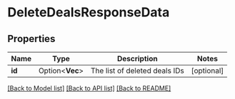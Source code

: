 # DeleteDealsResponseData

## Properties

Name | Type | Description | Notes
------------ | ------------- | ------------- | -------------
**id** | Option<**Vec<i32>**> | The list of deleted deals IDs | [optional]

[[Back to Model list]](../README.md#documentation-for-models) [[Back to API list]](../README.md#documentation-for-api-endpoints) [[Back to README]](../README.md)


